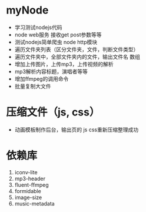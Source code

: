 


# myNode

- 学习测试nodejs代码
- node web服务 接收get post参数等等
- 测试nodejs简单爬虫 node http模块
- 遍历文件夹列表（区分文件夹，文件，判断文件类型） 
- 遍历文件夹中，全部文件夹内的文件，输出文件名 数组 
- 增加上传图片，上传mp3，上传视频的解析
- mp3解析内容标题，演唱者等等
- 增加ffmpeg的调用命令
- 批量复制大文件 

# 压缩文件（js, css）

- 动画模板制作后台，输出页的 js css重新压缩整理成功 



# 依赖库
1. iconv-lite 
2. mp3-header 
3. fluent-ffmpeg 
4. formidable 
5. image-size 
6. music-metadata




















